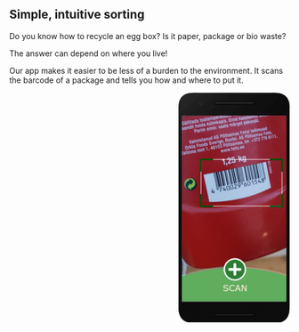 <div>
  <div style="float:left;">
    <h2 id="simple-intuitive-sorting">Simple, intuitive sorting</h2>
    <p>Do you know how to recycle an egg box? Is it paper, package or bio waste?</p>
    <p>The answer can depend on where you live!</p>
    <p>Our app makes it easier to be less of a burden to the environment. It scans the barcode of a package and tells you how and where to put it.</p>
  </div>
<img src="/assets/androidFrameScan.png" style="float:right;width:200px;" />
</div>
